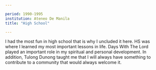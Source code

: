 ```yaml
---

period: 1990-1995
institution: Ateneo De Manila 
title: "High School"

---
```


I had the most fun in high school that is why I uncluded it here. HS was where I learned my most important lessons in life. Days With The Lord played an important role in my spiritual and personal development. In addition, Tulong Dunong taught me that I will always have something to contribute to a community that would always welcome it.
